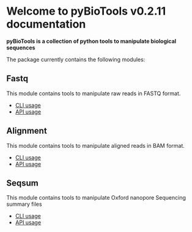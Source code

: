 # Welcome to pyBioTools v0.2.11 documentation

**pyBioTools is a collection of python tools to manipulate biological sequences**

The package currently contains the following modules:

## Fastq

This module contains tools to manipulate raw reads in FASTQ format.

* [CLI usage](usage/Fastq/CLI)
* [API usage](usage/Fastq/API)

## Alignment

This module contains tools to manipulate aligned reads in BAM format.

* [CLI usage](usage/Alignment/CLI)
* [API usage](usage/Alignment/API)

## Seqsum

This module contains tools to manipulate Oxford nanopore Sequencing summary files

* [CLI usage](usage/Seqsum/CLI)
* [API usage](usage/Seqsum/API)
